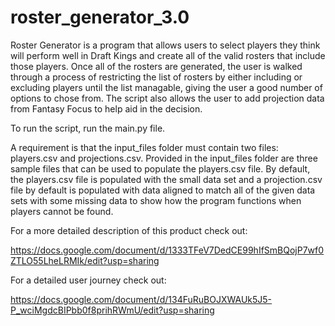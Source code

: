 # roster_generator_3.0

Roster Generator is a program that allows users to select players they think will perform well in Draft Kings and create all of the valid rosters that include those players.  Once all of the rosters are generated, the user is walked through a process of restricting the list of rosters by either including or excluding players until the list managable, giving the user a good number of options to chose from.  The script also allows the user to add projection data from Fantasy Focus to help aid in the decision.

To run the script, run the main.py file.  

A requirement is that the input_files folder must contain two files: players.csv and projections.csv.  Provided in the input_files folder are three sample files that can be used to populate the players.csv file. By default, the players.csv file is populated with the small data set and a projection.csv file by default is populated with data aligned to match all of the given data sets with some missing data to show how the program functions when players cannot be found.

For a more detailed description of this product check out:

https://docs.google.com/document/d/1333TFeV7DedCE99hIfSmBQojP7wf0ZTLO55LheLRMIk/edit?usp=sharing


For a detailed user journey check out:

https://docs.google.com/document/d/134FuRuBOJXWAUk5J5-P_wciMgdcBIPbb0f8prihRWmU/edit?usp=sharing
